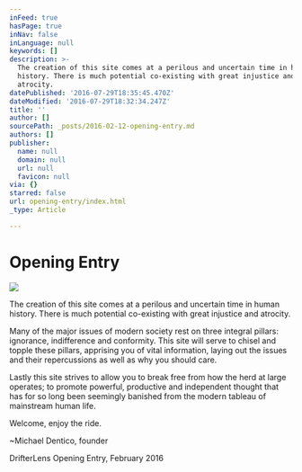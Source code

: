 ```yaml
---
inFeed: true
hasPage: true
inNav: false
inLanguage: null
keywords: []
description: >-
  The creation of this site comes at a perilous and uncertain time in human
  history. There is much potential co-existing with great injustice and
  atrocity.
datePublished: '2016-07-29T18:35:45.470Z'
dateModified: '2016-07-29T18:32:34.247Z'
title: ''
author: []
sourcePath: _posts/2016-02-12-opening-entry.md
authors: []
publisher:
  name: null
  domain: null
  url: null
  favicon: null
via: {}
starred: false
url: opening-entry/index.html
_type: Article

---
```

# Opening Entry
![](https://the-grid-user-content.s3-us-west-2.amazonaws.com/bd41f9d1-f78e-46da-a8dc-a940962b9da4.png)

The creation of this site comes at a perilous and uncertain time in human history. There is much potential co-existing with great injustice and atrocity.

Many of the major issues of modern society rest on three integral pillars: ignorance, indifference and conformity. This site will serve to chisel and topple these pillars, apprising you of vital information, laying out the issues and their repercussions as well as why you should care.

Lastly this site strives to allow you to break free from how the herd at large operates; to promote powerful, productive and independent thought that has for so long been seemingly banished from the modern tableau of mainstream human life.

Welcome, enjoy the ride.

~Michael Dentico, founder

DrifterLens Opening Entry, February 2016